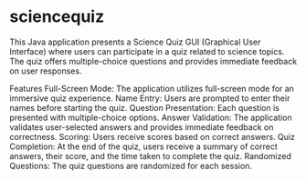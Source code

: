 # sciencequiz
This Java application presents a Science Quiz GUI (Graphical User Interface) where users can participate in a quiz related to science topics. The quiz offers multiple-choice questions and provides immediate feedback on user responses.

Features
Full-Screen Mode: The application utilizes full-screen mode for an immersive quiz experience.
Name Entry: Users are prompted to enter their names before starting the quiz.
Question Presentation: Each question is presented with multiple-choice options.
Answer Validation: The application validates user-selected answers and provides immediate feedback on correctness.
Scoring: Users receive scores based on correct answers.
Quiz Completion: At the end of the quiz, users receive a summary of correct answers, their score, and the time taken to complete the quiz.
Randomized Questions: The quiz questions are randomized for each session.
